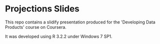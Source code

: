 # Projections Slides
This repo contains a slidify presentation produced for the 'Developing Data Products' course on Coursera.

It was developed using R 3.2.2 under Windows 7 SP1.

